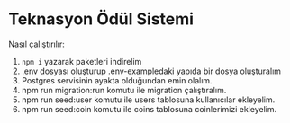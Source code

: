 # Teknasyon Ödül Sistemi

Nasıl çalıştırılır:

1. `npm i` yazarak paketleri indirelim
2. .env dosyası oluşturup .env-exampledaki yapıda bir dosya oluşturalım
3. Postgres servisinin ayakta olduğundan emin olalım.
4. npm run migration:run komutu ile migration çalıştıralım.
6. npm run seed:user komutu ile users tablosuna kullanıcılar ekleyelim.
7. npm run seed:coin komutu ile coins tablosuna coinlerimizi ekleyelim.

